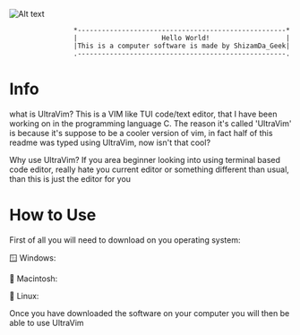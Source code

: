 ![Alt text]()


                    *----------------------------------------------------*
                    |                     Hello World!                   |
                    |This is a computer software is made by ShizamDa_Geek|
                    .----------------------------------------------------.

# Info
what is UltraVim?
This is a VIM like TUI code/text editor, that I have been working on in the programming language C.
The reason it's called 'UltraVim' is because it's suppose to be a cooler version of vim, in fact 
half of this readme was typed using UltraVim, now isn't that cool?

Why use UltraVim?
If you area beginner looking into using terminal based code editor, really hate you current editor 
or something different than usual, than this is just the editor for you

# How to Use
First of all you will need to download on you operating system:

🪟 Windows:

🍎 Macintosh:

🐧 Linux:

Once you have downloaded the software on your computer you will then be able to use UltraVim
